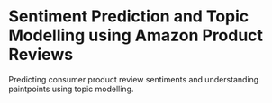 # Sentiment Prediction and Topic Modelling using Amazon Product Reviews
Predicting consumer product review sentiments and understanding paintpoints using topic modelling.
